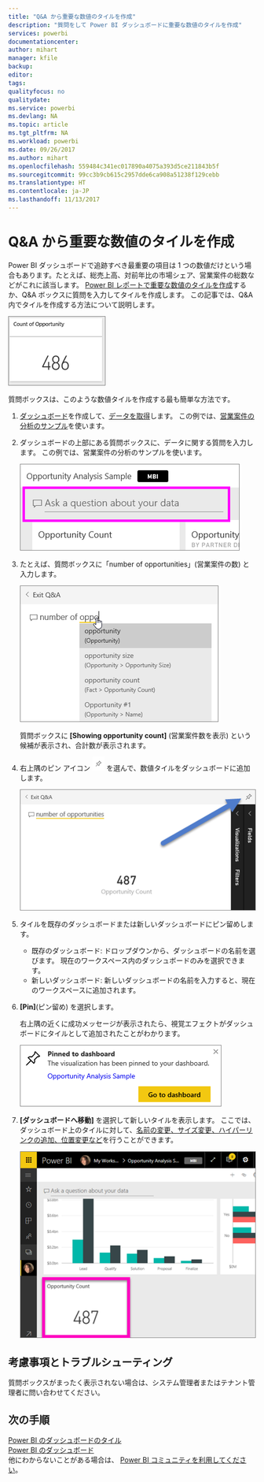 ```yaml
---
title: "Q&A から重要な数値のタイルを作成"
description: "質問をして Power BI ダッシュボードに重要な数値のタイルを作成"
services: powerbi
documentationcenter: 
author: mihart
manager: kfile
backup: 
editor: 
tags: 
qualityfocus: no
qualitydate: 
ms.service: powerbi
ms.devlang: NA
ms.topic: article
ms.tgt_pltfrm: NA
ms.workload: powerbi
ms.date: 09/26/2017
ms.author: mihart
ms.openlocfilehash: 559484c341ec017890a4075a393d5ce211843b5f
ms.sourcegitcommit: 99cc3b9cb615c2957dde6ca908a51238f129cebb
ms.translationtype: HT
ms.contentlocale: ja-JP
ms.lasthandoff: 11/13/2017
---
```

# <a name="create-a-big-number-tile-from-qa"></a>Q&A から重要な数値のタイルを作成
Power BI ダッシュボードで追跡すべき最重要の項目は 1 つの数値だけという場合もあります。たとえば、総売上高、対前年比の市場シェア、営業案件の総数などがこれに該当します。 [Power BI レポートで重要な数値のタイルを作成](power-bi-visualization-big-number-report.md)するか、Q&A ボックスに質問を入力してタイルを作成します。 この記事では、Q&A 内でタイルを作成する方法について説明します。

![](media/power-bi-visualization-big-number/pbi_opptuntiescard.png)

質問ボックスは、このような数値タイルを作成する最も簡単な方法です。

1. [ダッシュボード](service-dashboards.md)を作成して、[データを取得](service-get-data.md)します。 この例では、[営業案件の分析のサンプル](sample-opportunity-analysis.md)を使います。
2. ダッシュボードの上部にある質問ボックスに、データに関する質問を入力します。 この例では、営業案件の分析のサンプルを使います。
   
   ![](media/power-bi-visualization-big-number/power-bi-q-and-a-box.png)
3. たとえば、質問ボックスに「number of opportunities」(営業案件の数) と入力します。
   
   ![](media/power-bi-visualization-big-number/power-bi-ask.png)
   
   質問ボックスに **[Showing opportunity count]** (営業案件数を表示) という候補が表示され、合計数が表示されます。  
4. 右上隅のピン アイコン ![](media/power-bi-visualization-big-number/pbi_pintile.png) を選んで、数値タイルをダッシュボードに追加します。 
   
   ![](media/power-bi-visualization-big-number/power-bi-pin.png)
5. タイルを既存のダッシュボードまたは新しいダッシュボードにピン留めします。 
   
   * 既存のダッシュボード: ドロップダウンから、ダッシュボードの名前を選びます。 現在のワークスペース内のダッシュボードのみを選択できます。
   * 新しいダッシュボード: 新しいダッシュボードの名前を入力すると、現在のワークスペースに追加されます。
6. **[Pin]**(ピン留め) を選択します。
   
   右上隅の近くに成功メッセージが表示されたら、視覚エフェクトがダッシュボードにタイルとして追加されたことがわかります。  
   
   ![](media/power-bi-visualization-big-number/power-bi-success.png)
7. **[ダッシュボードへ移動]** を選択して新しいタイルを表示します。 ここでは、ダッシュボード上のタイルに対して、[名前の変更、サイズ変更、ハイパーリンクの追加、位置変更など](service-dashboard-edit-tile.md)を行うことができます。 
   
   ![](media/power-bi-visualization-big-number/power-bi-pinned.png)

## <a name="considerations-and-troubleshooting"></a>考慮事項とトラブルシューティング
質問ボックスがまったく表示されない場合は、システム管理者またはテナント管理者に問い合わせてください。

## <a name="next-steps"></a>次の手順
[Power BI のダッシュボードのタイル](service-dashboard-tiles.md)  
[Power BI のダッシュボード](service-dashboards.md)  
他にわからないことがある場合は、 [Power BI コミュニティを利用してください](http://community.powerbi.com/)。


